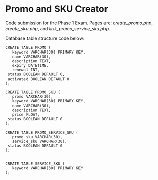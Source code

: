 # Promo and SKU Creator

 Code submission for the Phase 1 Exam. Pages are: *create_promo.php*, *create_sku.php*, and *link_promo_service_sku.php*.
 
 Database table structure code below:
 
 ```mysql
 CREATE TABLE PROMO (
	keyword VARCHAR(30) PRIMARY KEY,
	name VARCHAR(30),
	description TEXT,
	expiry DATETIME,
	renewal INT,
  status BOOLEAN DEFAULT 0,
  activated BOOLEAN DEFAULT 0
);

CREATE TABLE PROMO_SKU (
	promo VARCHAR(30),
	keyword VARCHAR(30) PRIMARY KEY,
	name VARCHAR(30),
	description TEXT,
	price FLOAT,
  status BOOLEAN DEFAULT 0
);

CREATE TABLE PROMO_SERVICE_SKU (
	promo_sku VARCHAR(30),
	service_sku VARCHAR(30),
  status BOOLEAN DEFAULT 0
);


CREATE TABLE SERVICE_SKU (
	keyword VARCHAR(30) PRIMARY KEY
);
```
